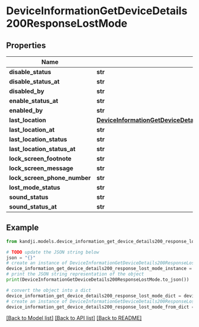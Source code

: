 # DeviceInformationGetDeviceDetails200ResponseLostMode


## Properties

Name | Type | Description | Notes
------------ | ------------- | ------------- | -------------
**disable_status** | **str** |  | [optional] 
**disable_status_at** | **str** |  | [optional] 
**disabled_by** | **str** |  | [optional] 
**enable_status_at** | **str** |  | [optional] 
**enabled_by** | **str** |  | [optional] 
**last_location** | [**DeviceInformationGetDeviceDetails200ResponseLostModeLastLocation**](DeviceInformationGetDeviceDetails200ResponseLostModeLastLocation.md) |  | [optional] 
**last_location_at** | **str** |  | [optional] 
**last_location_status** | **str** |  | [optional] 
**last_location_status_at** | **str** |  | [optional] 
**lock_screen_footnote** | **str** |  | [optional] 
**lock_screen_message** | **str** |  | [optional] 
**lock_screen_phone_number** | **str** |  | [optional] 
**lost_mode_status** | **str** |  | [optional] 
**sound_status** | **str** |  | [optional] 
**sound_status_at** | **str** |  | [optional] 

## Example

```python
from kandji.models.device_information_get_device_details200_response_lost_mode import DeviceInformationGetDeviceDetails200ResponseLostMode

# TODO update the JSON string below
json = "{}"
# create an instance of DeviceInformationGetDeviceDetails200ResponseLostMode from a JSON string
device_information_get_device_details200_response_lost_mode_instance = DeviceInformationGetDeviceDetails200ResponseLostMode.from_json(json)
# print the JSON string representation of the object
print(DeviceInformationGetDeviceDetails200ResponseLostMode.to_json())

# convert the object into a dict
device_information_get_device_details200_response_lost_mode_dict = device_information_get_device_details200_response_lost_mode_instance.to_dict()
# create an instance of DeviceInformationGetDeviceDetails200ResponseLostMode from a dict
device_information_get_device_details200_response_lost_mode_from_dict = DeviceInformationGetDeviceDetails200ResponseLostMode.from_dict(device_information_get_device_details200_response_lost_mode_dict)
```
[[Back to Model list]](../README.md#documentation-for-models) [[Back to API list]](../README.md#documentation-for-api-endpoints) [[Back to README]](../README.md)


